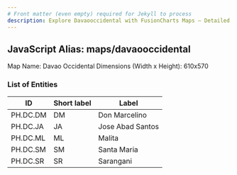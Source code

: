 ```yaml
---
# Front matter (even empty) required for Jekyll to process
description: Explore Davaooccidental with FusionCharts Maps – Detailed features for seamless integration. Try now & enhance your data visualization today! 
---
```


## JavaScript Alias: maps/davaooccidental

Map Name: Davao Occidental
Dimensions (Width x Height): 610x570





### List of Entities

ID | Short label | Label
---|---|---|
PH.DC.DM | DM | Don Marcelino
PH.DC.JA | JA | Jose Abad Santos
PH.DC.ML | ML | Malita
PH.DC.SM | SM | Santa Maria
PH.DC.SR | SR | Sarangani